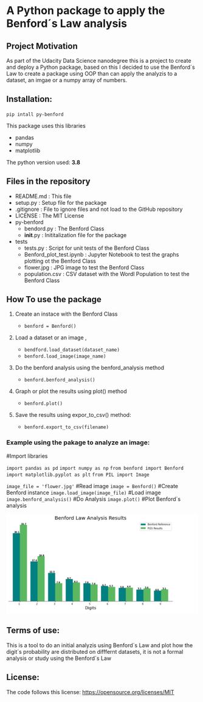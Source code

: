 # A Python package to apply the Benford´s Law analysis

## Project Motivation

As part of the Udacity Data Science nanodegree this is a project to create and deploy a Python package, based on this I decided to use the Benford´s Law to create a package using OOP than can apply the analyzis to a dataset, an imgae or a numpy array of numbers.

## Installation:

`pip intall py-benford`


This package uses this libraries

- pandas
- numpy 
- matplotlib


The python version used: **3.8**

## Files in the repository

- README.md    : This file
- setup.py     : Setup file for the package
- .gitignore   : File to ignore files and not load to the GitHub repository
- LICENSE      : The MIT License
- py-benford
    - bendord.py     :   The Benford Class
    - __init__.py    :   Inititalization file for the package
- tests
    - tests.py       :   Script for unit tests of the Benford Class
    - Benford_plot_test.ipynb : Jupyter Notebook to test the graphs plotting ot the Benford Class
    - flower.jpg     :   JPG image to test the Benford Class
    - population.csv :   CSV dataset with the Wordl Population to test the Benford Class



## How To use the package  

1. Create an instace with the Benford Class
    - `benford = Benford()`

2. Load a dataset or an image , 
    - `bendford.load_dataset(dataset_name)`
    - `benford.load_image(image_name)`

3. Do the benford analysis using the benford_analysis method
    - `benford.benford_analysis()`

4. Graph or plot the results using plot() method
    - `benford.plot()`

5. Save the results using expor_to_csv() method:
    - `benford.export_to_csv(filename)`


### Example using the pakage to analyze an image:

#Import libraries

`import pandas as pd`
`import numpy as np`
`from benford import Benford`
`import matplotlib.pyplot as plt`
`from PIL import Image`


`image_file = 'flower.jpg'`     #Read image
`image = Benford()`             #Create Benford instance
`image.load_image(image_file)`  #Load image
`image.benford_analysis()`      #Do Analysis
`image.plot()`                  #Plot Benford´s analysis

![Example](https://github.com/rafaelmata357/benford/blob/master/docs/image-benford-analysis.png)



## Terms of use:

This is a tool to do  an initial analyzis using Benford´s Law  and plot how the digit´s probability are distributed on difffernt datasets, it is not a formal analysis or study using the Benford´s Law 

## License:

The code follows this license: https://opensource.org/licenses/MIT
